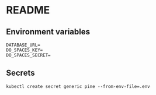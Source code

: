 # README

## Environment variables

```
DATABASE_URL=
DO_SPACES_KEY=
DO_SPACES_SECRET=
```

## Secrets

```
kubectl create secret generic pine --from-env-file=.env
```
